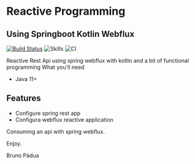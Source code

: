 # Reactive Programming
## Using Springboot Kotlin Webflux


[![Build Status](https://app.travis-ci.com/bapadua/kt-spring-webflux.svg?branch=main)](https://travis-ci.org/bapadua/kt-spring-webflux)
![Skills](https://img.shields.io/badge/Spring-Kotlin-blueviolet?style=plastic&logo=springboot)
![CI](https://img.shields.io/travis/com/bapadua/bapadua%20/%20kt-spring-webflux?color=blue&label=travis&logo=travis&logoColor=black)

Reactive Rest Api using spring webflux with kotlin and a bit of functional programming
What you'll need
- Java 11+
## Features
- Configure spring rest app
- Configura webflux reactive application

Consuming an api with spring webflux.

Enjoy.

Bruno Pádua
